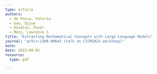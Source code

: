 ```yaml
---
type: article
authors:
  - de Paiva, Valeria
  - Gao, Qiyue
  - Kovalev, Pavel
  - Moss, Lawrence S
title: "Extracting Mathematical Concepts with Large Language Models"
journal: "arXiv:2309.00642 (talk at CICM2023 workshop)"
note:
date: 2023-08-01
resource:
  type: pdf
  
---
```


